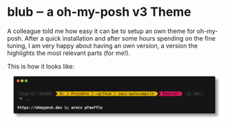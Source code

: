 # blub ‒ a oh-my-posh v3 Theme

A colleague told me how easy it can be to setup an own theme for oh-my-posh. After a quick installation and after some hours spending on the fine tuning, I am very happy about having an own version, a version the highlights the most relevant parts (for me!).

This is how it looks like:
![Preview](preview.png "Preview")
